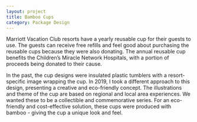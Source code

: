 ```yaml
---
layout: project
title: Bamboo Cups
category: Package Design
---
```

Marriott Vacation Club resorts have a yearly reusable cup for their guests to use. The guests can receive free refills and feel good about purchasing the reusable cups because they were also donating. The annual reusable cup benefits the Children’s Miracle Network Hospitals, with a portion of proceeds being donated to their cause.


In the past, the cup designs were insulated plastic tumblers with a resort-specific image wrapping the cup. In 2019, I took a different approach to this design, presenting a creative and eco-friendly concept. The illustrations and theme of the cup are based on regional and local area experiences. We wanted these to be a collectible and commemorative series. For an eco-friendly and cost-effective solution, these cups were produced with bamboo - giving the cup a unique look and feel.